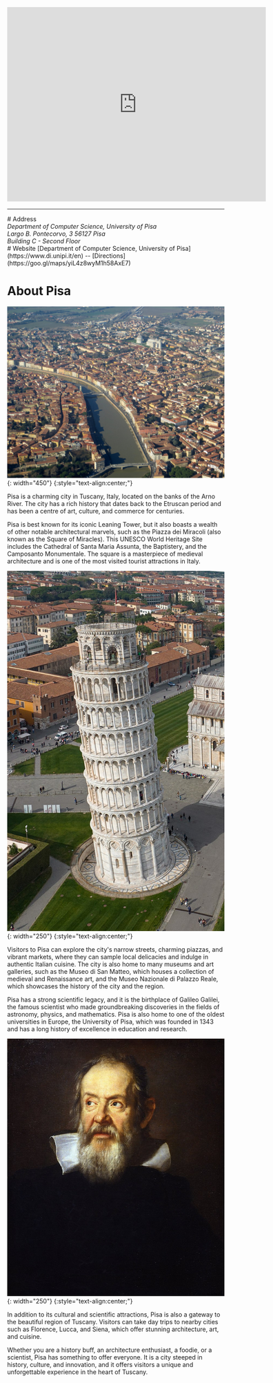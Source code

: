 <div class="row">
<div class="text-center">
<iframe src="https://www.google.com/maps/embed?pb=!1m18!1m12!1m3!1d2883.526313996286!2d10.408278499999998!3d43.720392200000006!2m3!1f0!2f0!3f0!3m2!1i1024!2i768!4f13.1!3m3!1m2!1s0x12d591bcbfe591bb%3A0x91d311f58e2115b6!2sDepartment%20of%20Computer%20Science!5e0!3m2!1sen!2sit!4v1678265321943!5m2!1sen!2sit" width="600" height="450" style="border:0;" allowfullscreen="" loading="lazy" referrerpolicy="no-referrer-when-downgrade"></iframe>
</div>
</div>

<hr/>

<span id="address"/>
# Address

<address>
Department of Computer Science, University of Pisa
<br>
Largo B. Pontecorvo, 3
56127 Pisa
<br>
Building C - Second Floor
</address>
# Website 
[Department of Computer Science, University of Pisa](https://www.di.unipi.it/en) -- [Directions](https://goo.gl/maps/yiL4z8wyM1h58AxE7)

# About Pisa
![Pisa overview](../assets/images/over2.JPG){: width="450"}
{:style="text-align:center;"}

Pisa is a charming city in Tuscany, Italy, located on the banks of the Arno River. The city has a rich history that dates back to the Etruscan period and has been a centre of art, culture, and commerce for centuries. 

Pisa is best known for its iconic Leaning Tower, but it also boasts a wealth of other notable architectural marvels, such as the Piazza dei Miracoli (also known as the Square of Miracles). This UNESCO World Heritage Site includes the Cathedral of Santa Maria Assunta, the Baptistery, and the Camposanto Monumentale. The square is a masterpiece of medieval architecture and is one of the most visited tourist attractions in Italy.

![Pisa tower](../assets/images/torre.jpg){: width="250"}
{:style="text-align:center;"}

Visitors to Pisa can explore the city's narrow streets, charming piazzas, and vibrant markets, where they can sample local delicacies and indulge in authentic Italian cuisine. The city is also home to many museums and art galleries, such as the Museo di San Matteo, which houses a collection of medieval and Renaissance art, and the Museo Nazionale di Palazzo Reale, which showcases the history of the city and the region.

Pisa has a strong scientific legacy, and it is the birthplace of Galileo Galilei, the famous scientist who made groundbreaking discoveries in the fields of astronomy, physics, and mathematics.  Pisa is also home to one of the oldest universities in Europe, the University of Pisa, which was founded in 1343 and has a long history of excellence in education and research.

![Pisa tower](../assets/images/galileo.jpg){: width="250"}
{:style="text-align:center;"}

In addition to its cultural and scientific attractions, Pisa is also a gateway to the beautiful region of Tuscany. Visitors can take day trips to nearby cities such as Florence, Lucca, and Siena, which offer stunning architecture, art, and cuisine.

Whether you are a history buff, an architecture enthusiast, a foodie, or a scientist, Pisa has something to offer everyone. It is a city steeped in history, culture, and innovation, and it offers visitors a unique and unforgettable experience in the heart of Tuscany.